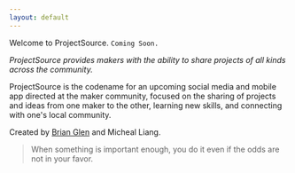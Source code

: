 ```yaml
---
layout: default
---
```


Welcome to ProjectSource. `Coming Soon.`

*ProjectSource provides makers with the ability to share projects of all kinds across the community.*

ProjectSource is the codename for an upcoming social media and mobile app directed at the maker community, focused on the sharing of projects and ideas from one maker to the other, learning new skills, and connecting with one's local community.

Created by [Brian Glen] and Micheal Liang.

  [Brian Glen]: https://www.brianglen.com

> When something is important enough, you do it even if the odds are not in your favor.


